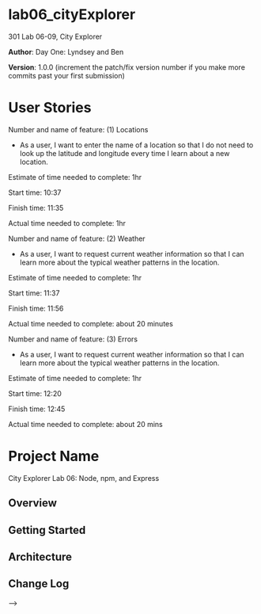 # lab06_cityExplorer
301 Lab 06-09, City Explorer 

**Author**: 
Day One: Lyndsey and Ben 

**Version**: 1.0.0 (increment the patch/fix version number if you make more commits past your first submission)

# User Stories
Number and name of feature: (1) Locations 
- As a user, I want to enter the name of a location so that I do not need to look up the latitude and longitude every time I learn about a new location.

Estimate of time needed to complete: 1hr

Start time: 10:37

Finish time: 11:35

Actual time needed to complete: 1hr


Number and name of feature: (2) Weather
- As a user, I want to request current weather information so that I can learn more about the typical weather patterns in the location.

Estimate of time needed to complete: 1hr

Start time: 11:37

Finish time: 11:56

Actual time needed to complete: about 20 minutes


Number and name of feature: (3) Errors
- As a user, I want to request current weather information so that I can learn more about the typical weather patterns in the location.

Estimate of time needed to complete: 1hr

Start time: 12:20

Finish time: 12:45

Actual time needed to complete: about 20 mins


# Project Name
City Explorer
Lab 06: Node, npm, and Express


## Overview
<!-- Provide a high level overview of what this application is and why you are building it, beyond the fact that it's an assignment for this class. (i.e. What's your problem domain?) -->

## Getting Started
<!-- What are the steps that a user must take in order to build this app on their own machine and get it running? -->

## Architecture
<!-- Provide a detailed description of the application design. What technologies (languages, libraries, etc) you're using, and any other relevant design information. -->

## Change Log
<!-- Use this area to document the iterative changes made to your application as each feature is successfully implemented. Use time stamps. Here's an examples:

01-01-2001 4:59pm - Application now has a fully-functional express server, with a GET route for the location resource.

## Credits and Collaborations
<!-- Give credit (and a link) to other people or resources that helped you build this application. -->
-->
